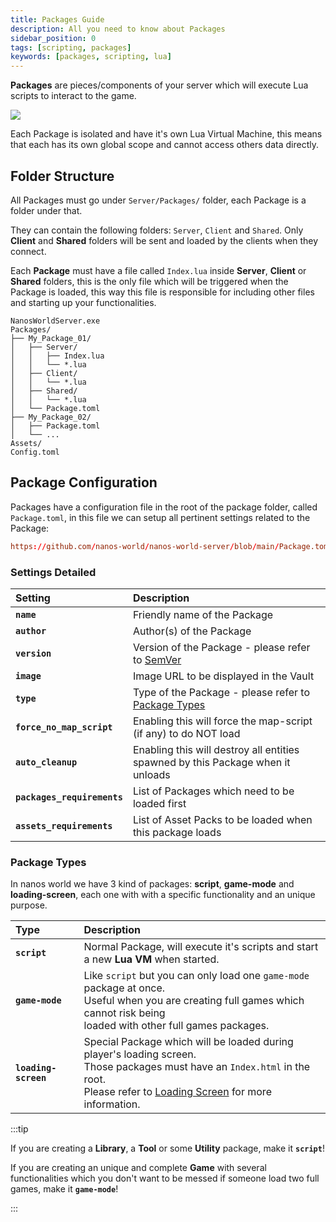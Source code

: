 ```yaml
---
title: Packages Guide
description: All you need to know about Packages
sidebar_position: 0
tags: [scripting, packages]
keywords: [packages, scripting, lua]
---
```



**Packages** are pieces/components of your server which will execute Lua scripts to interact to the game. 

![](/img/docs/packages-01.jpg)

Each Package is isolated and have it's own Lua Virtual Machine, this means that each has its own global scope and cannot access others data directly.

## Folder Structure

All Packages must go under `Server/Packages/` folder, each Package is a folder under that.

They can contain the following folders: `Server`, `Client` and `Shared`. Only **Client** and **Shared** folders will be sent and loaded by the clients when they connect.

Each **Package** must have a file called `Index.lua` inside **Server**, **Client** or **Shared** folders, this is the only file which will be triggered when the Package is loaded, this way this file is responsible for including other files and starting up your functionalities.

```text title="Server Folder"
NanosWorldServer.exe
Packages/
├── My_Package_01/
│	├── Server/
│	│   ├── Index.lua
│	│   └── *.lua
│	├── Client/
│	│   └── *.lua
│	├── Shared/
│	│   └── *.lua
│	└── Package.toml
├── My_Package_02/
│	├── Package.toml
│	└── ...
Assets/
Config.toml
```


## Package Configuration

Packages have a configuration file in the root of the package folder, called `Package.toml`, in this file we can setup all pertinent settings related to the Package:

```toml reference
https://github.com/nanos-world/nanos-world-server/blob/main/Package.toml
```


### Settings Detailed

| Setting | Description |
| :--- | :--- |
| **`name`** | Friendly name of the Package |
| **`author`** | Author\(s\) of the Package |
| **`version`** | Version of the Package - please refer to [SemVer](https://semver.org/) |
| **`image`** | Image URL to be displayed in the Vault |
| **`type`** | Type of the Package - please refer to [Package Types](#package-types) |
| **`force_no_map_script`** | Enabling this will force the map-script \(if any\) to do NOT load |
| **`auto_cleanup`** | Enabling this will destroy all entities spawned by this Package when it unloads |
| **`packages_requirements`** | List of Packages which need to be loaded first |
| **`assets_requirements`** | List of Asset Packs to be loaded when this package loads |

### Package Types

In nanos world we have 3 kind of packages: **script**, **game-mode** and **loading-screen**, each one with with a specific functionality and an unique purpose.

| Type | Description |
| :--- | :--- |
| **`script`** | Normal Package, will execute it's scripts and start a new **Lua VM** when started. |
| **`game-mode`** | Like `script` but you can only load one `game-mode` package at once.<br />Useful when you are creating full games which cannot risk being<br />loaded with other full games packages. |
| **`loading-screen`** | Special Package which will be loaded during player's loading screen.<br />Those packages must have an `Index.html` in the root.<br />Please refer to [Loading Screen](/core-concepts/packages/loading-screen.md) for more information. |

:::tip

If you are creating a **Library**, a **Tool** or some **Utility** package, make it **`script`**!

If you are creating an unique and complete **Game** with several functionalities which you don't want to be messed if someone load two full games, make it **`game-mode`**!

:::

